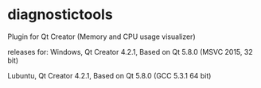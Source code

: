 # diagnostictools
Plugin for Qt Creator (Memory and CPU usage visualizer)

releases for:
Windows, Qt Creator 4.2.1, Based on Qt 5.8.0 (MSVC 2015, 32 bit)

Lubuntu, Qt Creator 4.2.1, Based on Qt 5.8.0 (GCC 5.3.1  64 bit)

